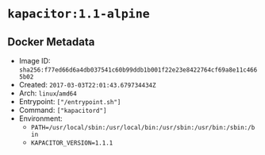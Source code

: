 # `kapacitor:1.1-alpine`

## Docker Metadata

- Image ID: `sha256:f77ed66d6a4db037541c60b99ddb1b001f22e23e8422764cf69a8e11c4665b02`
- Created: `2017-03-03T22:01:43.679734434Z`
- Arch: `linux`/`amd64`
- Entrypoint: `["/entrypoint.sh"]`
- Command: `["kapacitord"]`
- Environment:
  - `PATH=/usr/local/sbin:/usr/local/bin:/usr/sbin:/usr/bin:/sbin:/bin`
  - `KAPACITOR_VERSION=1.1.1`
